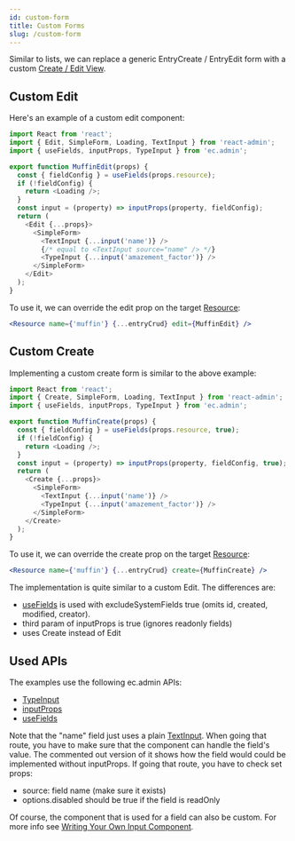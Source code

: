 ```yaml
---
id: custom-form
title: Custom Forms
slug: /custom-form
---
```


Similar to lists, we can replace a generic EntryCreate / EntryEdit form with a custom [Create / Edit View](https://marmelab.com/react-admin/CreateEdit.html).

## Custom Edit

Here's an example of a custom edit component:

```js
import React from 'react';
import { Edit, SimpleForm, Loading, TextInput } from 'react-admin';
import { useFields, inputProps, TypeInput } from 'ec.admin';

export function MuffinEdit(props) {
  const { fieldConfig } = useFields(props.resource);
  if (!fieldConfig) {
    return <Loading />;
  }
  const input = (property) => inputProps(property, fieldConfig);
  return (
    <Edit {...props}>
      <SimpleForm>
        <TextInput {...input('name')} />
        {/* equal to <TextInput source="name" /> */}
        <TypeInput {...input('amazement_factor')} />
      </SimpleForm>
    </Edit>
  );
}
```

To use it, we can override the edit prop on the target [Resource](https://marmelab.com/react-admin/Resource.html):

```jsx
<Resource name={'muffin'} {...entryCrud} edit={MuffinEdit} />
```

## Custom Create

Implementing a custom create form is similar to the above example:

```js
import React from 'react';
import { Create, SimpleForm, Loading, TextInput } from 'react-admin';
import { useFields, inputProps, TypeInput } from 'ec.admin';

export function MuffinCreate(props) {
  const { fieldConfig } = useFields(props.resource, true);
  if (!fieldConfig) {
    return <Loading />;
  }
  const input = (property) => inputProps(property, fieldConfig, true);
  return (
    <Create {...props}>
      <SimpleForm>
        <TextInput {...input('name')} />
        <TypeInput {...input('amazement_factor')} />
      </SimpleForm>
    </Create>
  );
}
```

To use it, we can override the create prop on the target [Resource](https://marmelab.com/react-admin/Resource.html):

```jsx
<Resource name={'muffin'} {...entryCrud} create={MuffinCreate} />
```

The implementation is quite similar to a custom Edit. The differences are:

- [useFields](./hooks#usefields) is used with excludeSystemFields true (omits id, created, modified, creator).
- third param of inputProps is true (ignores readonly fields)
- uses Create instead of Edit

## Used APIs

The examples use the following ec.admin APIs:

- [TypeInput](./components#typeinput)
- [inputProps](./helpers#inputprops)
- [useFields](./hooks#usefields)

Note that the "name" field just uses a plain [TextInput](https://marmelab.com/react-admin/Inputs.html#textinput). When going that route, you have to make sure that the component can handle the field's value. The commented out version of it shows how the field would could be implemented without inputProps. If going that route, you have to check set props:

- source: field name (make sure it exists)
- options.disabled should be true if the field is readOnly

Of course, the component that is used for a field can also be custom. For more info see [Writing Your Own Input Component](https://marmelab.com/react-admin/Inputs.html#writing-your-own-input-component).
